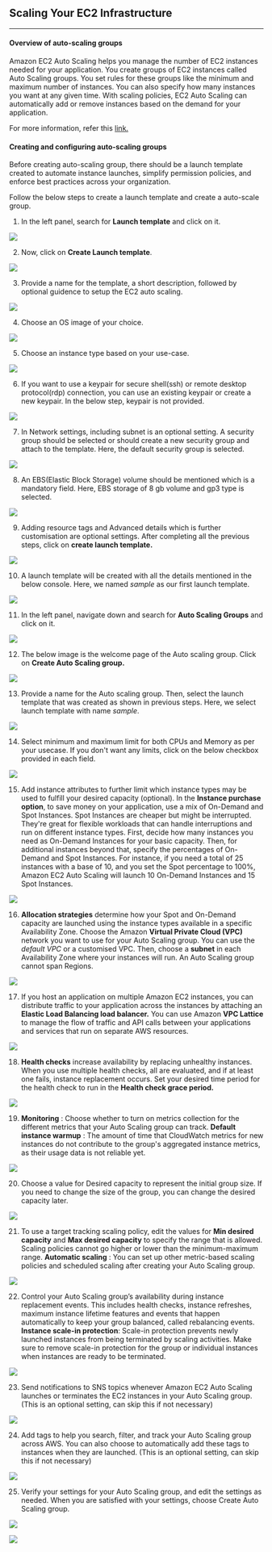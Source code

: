 ## Scaling Your EC2 Infrastructure

---

#### Overview of auto-scaling groups

Amazon EC2 Auto Scaling helps you manage the number of EC2 instances needed for your application. You create groups of EC2 instances called Auto Scaling groups. You set rules for these groups like the minimum and maximum number of instances. You can also specify how many instances you want at any given time. With scaling policies, EC2 Auto Scaling can automatically add or remove instances based on the demand for your application.

For more information, refer this [link.](https://docs.aws.amazon.com/en_us/autoscaling/ec2/userguide/what-is-amazon-ec2-auto-scaling.html)

#### Creating and configuring auto-scaling groups

Before creating auto-scaling group, there should be a launch template created to automate instance launches, simplify permission policies, and enforce best practices across your organization. 

Follow the below steps to create a launch template and create a auto-scale group.

1. In the left panel, search for **Launch template** and click on it.

![](./Screenshot/click_on_launch_template.png)

2. Now, click on **Create Launch template**.

![](./Screenshot/create_launch_template.png)

3. Provide a name for the template, a short description, followed by optional guidence to setup the EC2 auto scaling.

![](./Screenshot/customise_launch_template_01.png)

4. Choose an OS image of your choice.

![](./Screenshot/customise_launch_template_02.png)

5. Choose an instance type based on your use-case.

![](./Screenshot/customise_launch_template_03.png)

6. If you want to use a keypair for secure shell(ssh) or remote desktop protocol(rdp) connection, you can use an existing keypair or create a new keypair. In the below step, keypair is not provided.

![](./Screenshot/customise_launch_template_04.png)

7. In Network settings, including subnet is an optional setting. A security group should be selected or should create a new security group and attach to the template. Here, the default security group is selected. 

![](./Screenshot/customise_launch_template_05.png)

8. An EBS(Elastic Block Storage) volume should be mentioned which is a mandatory field. Here, EBS storage of 8 gb volume and gp3 type is selected.

![](./Screenshot/customise_launch_template_06.png)

9. Adding resource tags and Advanced details which is further customisation are optional settings. After completing all the previous steps, click on **create launch template.**

![](./Screenshot/customise_launch_template_07.png)

10. A launch template will be created with all the details mentioned in the below console. Here, we named *sample* as our first launch template.

![](./Screenshot/launch_template_created.png)

11. In the left panel, navigate down and search for **Auto Scaling Groups** and click on it.

![](./Screenshot/click_on_auto_scaling_groups.png)

12. The below image is the welcome page of the Auto scaling group. Click on **Create Auto Scaling group.**

![](./Screenshot/create_auto_scaling_groups.png)

13. Provide a name for the Auto scaling group. Then, select the launch template that was created as shown in previous steps. Here, we select launch template with name *sample*.

![](./Screenshot/customise_auto_scaling_group_01.png)

14. Select minimum and maximum limit for both CPUs and Memory as per your usecase. If you don't want any limits, click on the below checkbox provided in each field. 

![](./Screenshot/customise_auto_scaling_group_02.png)

15. Add instance attributes to further limit which instance types may be used to fulfill your desired capacity (optional).
In the **Instance purchase option**, to save money on your application, use a mix of On-Demand and Spot Instances. Spot Instances are cheaper but might be interrupted. They're great for flexible workloads that can handle interruptions and run on different instance types.
First, decide how many instances you need as On-Demand Instances for your basic capacity. Then, for additional instances beyond that, specify the percentages of On-Demand and Spot Instances. For instance, if you need a total of 25 instances with a base of 10, and you set the Spot percentage to 100%, Amazon EC2 Auto Scaling will launch 10 On-Demand Instances and 15 Spot Instances.

![](./Screenshot/customise_auto_scaling_group_03.png)

16. **Allocation strategies** determine how your Spot and On-Demand capacity are launched using the instance types available in a specific Availability Zone. 
Choose the Amazon **Virtual Private Cloud (VPC)** network you want to use for your Auto Scaling group. You can use the *default VPC* or a customised VPC.
Then, choose a **subnet** in each Availability Zone where your instances will run. An Auto Scaling group cannot span Regions.

![](./Screenshot/customise_auto_scaling_group_04.png)

17. If you host an application on multiple Amazon EC2 instances, you can distribute traffic to your application across the instances by attaching an **Elastic Load Balancing load balancer.**
You can use Amazon **VPC Lattice** to manage the flow of traffic and API calls between your applications and services that run on separate AWS resources.

![](./Screenshot/customise_auto_scaling_group_05.png)

18. **Health checks** increase availability by replacing unhealthy instances. When you use multiple health checks, all are evaluated, and if at least one fails, instance replacement occurs. Set your desired time period for the health check to run in the **Health check grace period.**

![](./Screenshot/customise_auto_scaling_group_06.png)

19. **Monitoring** : Choose whether to turn on metrics collection for the different metrics that your Auto Scaling group can track.
**Default instance warmup** : The amount of time that CloudWatch metrics for new instances do not contribute to the group's aggregated instance metrics, as their usage data is not reliable yet.

![](./Screenshot/customise_auto_scaling_group_07.png)

20. Choose a value for Desired capacity to represent the initial group size. If you need to change the size of the group, you can change the desired capacity later.

![](./Screenshot/customise_auto_scaling_group_08.png)

21. To use a target tracking scaling policy, edit the values for **Min desired capacity** and **Max desired capacity** to specify the range that is allowed. Scaling policies cannot go higher or lower than the minimum-maximum range.
**Automatic scaling** : You can set up other metric-based scaling policies and scheduled scaling after creating your Auto Scaling group. 

![](./Screenshot/customise_auto_scaling_group_09.png)

22. Control your Auto Scaling group’s availability during instance replacement events. This includes health checks, instance refreshes, maximum instance lifetime features and events that happen automatically to keep your group balanced, called rebalancing events.
**Instance scale-in protection**: Scale-in protection prevents newly launched instances from being terminated by scaling activities. Make sure to remove scale-in protection for the group or individual instances when instances are ready to be terminated.

![](./Screenshot/customise_auto_scaling_group_10.png)

23. Send notifications to SNS topics whenever Amazon EC2 Auto Scaling launches or terminates the EC2 instances in your Auto Scaling group. 
(This is an optional setting, can skip this if not necessary)

![](./Screenshot/customise_auto_scaling_group_11.png)

24. Add tags to help you search, filter, and track your Auto Scaling group across AWS. You can also choose to automatically add these tags to instances when they are launched. 
(This is an optional setting, can skip this if not necessary)

![](./Screenshot/customise_auto_scaling_group_12.png)

25. Verify your settings for your Auto Scaling group, and edit the settings as needed. When you are satisfied with your settings, choose Create Auto Scaling group.

![](./Screenshot/review_auto_scaling_group.png)

![](./Screenshot/review_auto_scaling_group_01.png)

<grouped-questions source="https://raw.githubusercontent.com/sachinym/LabGuide-For-EC2-With_MCQ/master/MCQ/Page4/Page4-metadata.md" />